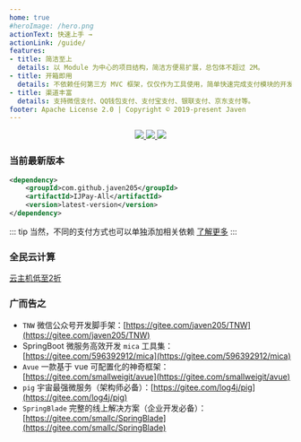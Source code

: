 ```yaml
---
home: true
#heroImage: /hero.png
actionText: 快速上手 →
actionLink: /guide/
features:
- title: 简洁至上
  details: 以 Module 为中心的项目结构，简洁方便易扩展，总包体不超过 2M。
- title: 开箱即用
  details: 不依赖任何第三方 MVC 框架，仅仅作为工具使用，简单快速完成支付模块的开发，可轻松嵌入到任何系统里。
- title: 渠道丰富
  details: 支持微信支付、QQ钱包支付、支付宝支付、银联支付、京东支付等。
footer: Apache License 2.0 | Copyright © 2019-present Javen
---
```


<p align="center">
     <a target="_blank" href="https://gitee.com/javen205/IJPay">
     	<img src="https://gitee.com/javen205/IJPay/badge/star.svg?theme=white" ></img>
     </a>
     <a target="_blank" href="https://github.com/Javen205/IJPay">
        <img src="https://img.shields.io/github/stars/Javen205/IJPay.svg?style=social&label=Stars" ></img>
     </a>
     <a target="_blank" href="https://github.com/Javen205/donate">
        <img src="https://img.shields.io/badge/Donate-WeChat-%23ff3f59.svg" ></img>
     </a> 
</p>

### 当前最新版本

``` xml
<dependency>
    <groupId>com.github.javen205</groupId>
    <artifactId>IJPay-All</artifactId>
    <version>latest-version</version>
</dependency>
```

::: tip
 当然，不同的支付方式也可以单独添加相关依赖 [了解更多](./guide/maven.md)
:::

### 全民云计算

[云主机低至2折](https://promotion.aliyun.com/ntms/yunparter/invite.html?userCode=aam58met)

### 广而告之

- `TNW` 微信公众号开发脚手架：[https://gitee.com/javen205/TNW](https://gitee.com/javen205/TNW)
- SpringBoot 微服务高效开发 `mica` 工具集：[https://gitee.com/596392912/mica](https://gitee.com/596392912/mica)
- `Avue` 一款基于 vue 可配置化的神奇框架：[https://gitee.com/smallweigit/avue](https://gitee.com/smallweigit/avue)
- `pig` 宇宙最强微服务（架构师必备）：[https://gitee.com/log4j/pig](https://gitee.com/log4j/pig)
- `SpringBlade` 完整的线上解决方案（企业开发必备）：[https://gitee.com/smallc/SpringBlade](https://gitee.com/smallc/SpringBlade)


<script>
export default {
  mounted () {
    let xmlHttp = new XMLHttpRequest();
    xmlHttp.open("GET", "https://img.shields.io/maven-central/v/com.github.javen205/IJPay.json", false);
    xmlHttp.send(null);
    let versionInfo = JSON.parse(xmlHttp.responseText).value.replace('v', '');
    let codeNodeList = document.querySelectorAll('code');
    for (let i = 0; i < codeNodeList.length; i++) {
        codeNodeList[i].innerHTML = codeNodeList[i].innerHTML.replace('latest-version', versionInfo);
    }
  }
}
</script>